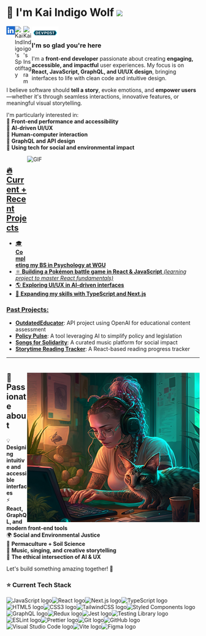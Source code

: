 # 🐺 I'm Kai Indigo Wolf  ![](https://visitor-badge.glitch.me/badge?page_id=indigow0lf.indigow0lf)

<a href="https://www.linkedin.com/in/indigowolf/">
  <img align="left" alt="Kai Indigo's LinkedIN" width="22px" src="https://github.com/IndigoW0lf/IndigoW0lf/blob/4e996e3d931144b95b22f8ffcb5a70807d538af3/linkedin-svgrepo-com%20(1).svg"/>
</a><a href="https://open.spotify.com/user/vjj98sn4y4ul42h310k2yzrk7?si=2nNnaO-aTW-cYC6ZaHuvFg">
  <img align="left" alt="Kai Indigo's Spotify" width="22px" src="https://github.com/IndigoW0lf/IndigoW0lf/blob/20c6f5cb222f0daefe7ad38bc61f0266db44535c/3D-spotify-logo-premium-PNG.png" />
</a>
<a href="https://www.instagram.com/indigow0lf/">
  <img align="left" alt="Kai Indigo's Instagram" width="22px" src="https://raw.githubusercontent.com/hussainweb/hussainweb/main/icons/instagram.png" />
</a><a href="https://devpost.com/IndigoW0lf?ref_content=user-portfolio&ref_feature=portfolio&ref_medium=global-nav">
  <img align="left" alt="Kai Indigo's DevPost" width="70px"src="https://github.com/IndigoW0lf/IndigoW0lf/blob/28ed449d1dea368da01f918ac9d2880c31c76fb2/Devpost_Icon.png" />
</a>
  <br>

### I'm so glad you're here 

I'm a **front-end developer** passionate about creating **engaging, accessible, and impactful** user experiences. My focus is on **React, JavaScript, GraphQL, and UI/UX design**, bringing interfaces to life with clean code and intuitive design.  

I believe software should **tell a story**, evoke emotions, and **empower users**—whether it's through seamless interactions, innovative features, or meaningful visual storytelling.  

I'm particularly interested in:  
🔹 **Front-end performance and accessibility**  
🔹 **AI-driven UI/UX**  
🔹 **Human-computer interaction**  
🔹 **GraphQL and API design**  
🔹 **Using tech for social and environmental impact**  

<a href="https://github.com/anuraghazra/github-readme-stats"><img align="right" alt='GIF' width="450" height="270" src="https://github-readme-stats.vercel.app/api?username=indigow0lf&count_private=true&show_icons=true&theme=aura"/>

  
#


## 🔥 Current + Recent Projects  

- 🎓 **Completing my BS in Psychology at WGU**  
- ⚛️ **Building a Pokémon battle game in React & JavaScript** *(learning project to master React fundamentals)*  
- 🌎 **Exploring UI/UX in AI-driven interfaces**  
- 🚀 **Expanding my skills with TypeScript and Next.js** 


### **Past Projects:**  
- **[OutdatedEducator](https://github.com/IndigoW0lf/OutdatedEducator)**: API project using OpenAI for educational content assessment  
- **[Policy Pulse](https://github.com/IndigoW0lf/PolicyPulse)**: A tool leveraging AI to simplify policy and legislation  
- **[Songs for Solidarity](https://github.com/IndigoW0lf/SongsForSolidarity)**: A curated music platform for social impact  
- **[Storytime Reading Tracker](https://github.com/IndigoW0lf/Storytime_Reading_Tracker)**: A React-based reading progress tracker  

---

#

<img align="right" alt="Avata" src="https://github.com/IndigoW0lf/IndigoW0lf/blob/main/avatar%20github.png" width="450" height="390"/>  


## 💬 Passionate about  
💡 **Designing intuitive and accessible interfaces**  
⚡ **React, GraphQL, and modern front-end tools**  
🌍 **Social and Environmental Justice**  
🌱 **Permaculture + Soil Science**  
🎤 **Music, singing, and creative storytelling**  
🤖 **The ethical intersection of AI & UX**  

Let's build something amazing together! 🚀 


### ⭐️ Current Tech Stack

<img src="https://img.shields.io/badge/JavaScript-0b0b0a?logo=javascript&logoColor=b63a65" alt="JavaScript logo" title="JavaScript" height="25" /><img src="https://img.shields.io/badge/React-0b0b0a?logo=react&logoColor=b63a65" alt="React logo" title="React" height="25" /><img src="https://img.shields.io/badge/Next.js-0b0b0a?logo=next.js&logoColor=b63a65" alt="Next.js logo" title="Next.js" height="25" /><img src="https://img.shields.io/badge/TypeScript-0b0b0a?logo=typescript&logoColor=b63a65" alt="TypeScript logo" title="TypeScript" height="25" /><img src="https://img.shields.io/badge/HTML5-0b0b0a?logo=html5&logoColor=b63a65" alt="HTML5 logo" title="HTML5" height="25" /><img src="https://img.shields.io/badge/CSS3-0b0b0a?logo=css3&logoColor=b63a65" alt="CSS3 logo" title="CSS3" height="25" /><img src="https://img.shields.io/badge/TailwindCSS-0b0b0a?logo=tailwind-css&logoColor=b63a65" alt="TailwindCSS logo" title="TailwindCSS" height="25" /><img src="https://img.shields.io/badge/StyledComponents-0b0b0a?logo=styled-components&logoColor=b63a65" alt="Styled Components logo" title="Styled Components" height="25" /><img src="https://img.shields.io/badge/GraphQL-0b0b0a?logo=graphql&logoColor=b63a65" alt="GraphQL logo" title="GraphQL" height="25" /><img src="https://img.shields.io/badge/Redux-0b0b0a?logo=redux&logoColor=b63a65" alt="Redux logo" title="Redux" height="25" /><img src="https://img.shields.io/badge/Jest-0b0b0a?logo=jest&logoColor=b63a65" alt="Jest logo" title="Jest" height="25" /><img src="https://img.shields.io/badge/Testing Library-0b0b0a?logo=testing-library&logoColor=b63a65" alt="Testing Library logo" title="Testing Library" height="25" /><img src="https://img.shields.io/badge/ESLint-0b0b0a?logo=eslint&logoColor=b63a65" alt="ESLint logo" title="ESLint" height="25" /><img src="https://img.shields.io/badge/Prettier-0b0b0a?logo=prettier&logoColor=b63a65" alt="Prettier logo" title="Prettier" height="25" /><img src="https://img.shields.io/badge/Git-0b0b0a?logo=git&logoColor=b63a65" alt="Git logo" title="Git" height="25" /><img src="https://img.shields.io/badge/GitHub-0b0b0a?logo=github&logoColor=b63a65" alt="GitHub logo" title="GitHub" height="25" /><img src="https://img.shields.io/badge/Visual Studio Code-0b0b0a?logo=visual-studio-code&logoColor=b63a65" alt="Visual Studio Code logo" title="Visual Studio Code" height="25" /><img src="https://img.shields.io/badge/Vite-0b0b0a?logo=vite&logoColor=b63a65" alt="Vite logo" title="Vite" height="25" /><img src="https://img.shields.io/badge/Figma-0b0b0a?logo=figma&logoColor=b63a65" alt="Figma logo" title="Figma" height="25" />




    
  
</a><br>
  
 



